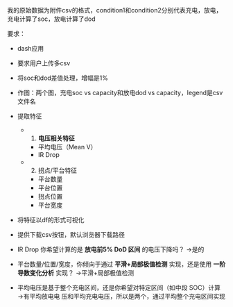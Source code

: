 我的原始数据为附件csv的格式，condition1和condition2分别代表充电，放电，充电计算了soc，放电计算了dod

要求：
- dash应用
- 要求用户上传多csv
- 将soc和dod差值处理，增幅是1%
- 作图：两个图，充电soc vs capacity和放电dod vs capacity，legend是csv文件名
- 提取特征
	- 1. **电压相关特征**
		- 平均电压（Mean V）
		- IR Drop
	- 2. 拐点/平台特征
		- 平台数量
		- 平台位置
		- 拐点位置
		- 平台宽度
- 将特征以df的形式可视化
- 提供下载csv按钮，默认浏览器下载路径

- IR Drop 你希望计算的是 **放电前5% DoD 区间** 的电压下降吗？ →是的
    
- 平台数量/位置/宽度，你倾向于通过 **平滑+局部极值检测** 实现，还是使用 **一阶导数变化分析** 实现？ →平滑+局部极值检测
    
- 平均电压是基于整个充电区间，还是你希望对特定区间（如中段 SOC）计算 →有平均放电电 压和平均充电电压，所以是两个，通过平均整个充电区间实现